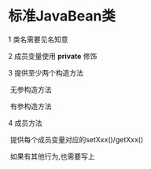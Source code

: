# 标准JavaBean类

1	类名需要见名知意

2	成员变量使用 **private** 修饰

3	提供至少两个构造方法

​			无参构造方法

​			有参构造方法

4	成员方法

​			提供每个成员变量对应的setXxx()/getXxx()

​			如果有其他行为,也需要写上